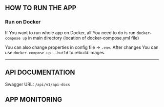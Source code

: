 ## HOW TO RUN THE APP

### Run on Docker
If You want to run whole app on Docker, all You need to do is run `docker-compose up` in main directory (location of docker-compose.yml file)

You can also change properties in config file -> `.env`. After changes You can use `docker-compose up --build` to rebuild images.

---
## API DOCUMENTATION

Swagger URL: `/api/v1/api-docs`

## APP MONITORING

